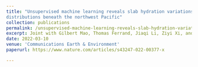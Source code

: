 ```yaml
---
title: "Unsupervised machine learning reveals slab hydration variations from deep earthquake
distributions beneath the northwest Pacific"
collection: publications
permalink: /unsupervised-machine-learning-reveals-slab-hydration-variations-from-deep-earthquake-distributions-beneath-the-northwest-Pacific
excerpt: Joint with Gilbert Mao, Thomas Ferrand, Jiaqi Li, Ziyi Xi, and Min Chen. <br> Paper resulting from a Research Experience for Undergraduates (REU) at Michigan University in the summer of 2019. 
date: 2022-03-10
venue: 'Communications Earth & Environment'
paperurl: https://www.nature.com/articles/s43247-022-00377-x

---
```


